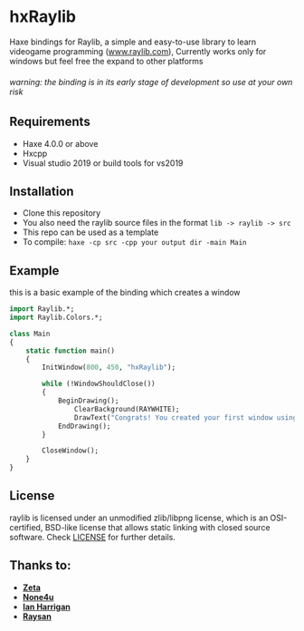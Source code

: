 # hxRaylib
Haxe bindings for Raylib, a simple and easy-to-use library to learn videogame programming (www.raylib.com), Currently works only for windows but feel free the expand to other platforms

###### warning: the binding is in its early stage of development so use at your own risk

Requirements
-------------
- Haxe 4.0.0 or above
- Hxcpp
- Visual studio 2019 or build tools for vs2019

Installation
-------------
- Clone this repository
- You also need the raylib source files in the format `lib -> raylib -> src`
- This repo can be used as a template 
-  To compile: `haxe -cp src -cpp your output dir -main Main`

Example
--------
this is a basic example of the binding which creates a window
```haxe
import Raylib.*;
import Raylib.Colors.*;

class Main
{
    static function main()
    {
        InitWindow(800, 450, "hxRaylib");

        while (!WindowShouldClose())
        {
            BeginDrawing();
                ClearBackground(RAYWHITE);
                DrawText("Congrats! You created your first window using hxRaylib!", 100, 100, 20, RAYWHITE);
            EndDrawing();
        }

        CloseWindow();
    }
}
```

License
-------
raylib is licensed under an unmodified zlib/libpng license, which is an OSI-certified, BSD-like license that allows static linking with closed source software. Check [LICENSE](LICENSE) for further details.

Thanks to:
----------
- **[Zeta](https://github.com/Apprentice-Alchemist)**
- **[None4u](https://github.com/Picoseconds)**
- **[Ian Harrigan](https://github.com/ianharrigan)**
- **[Raysan](https://github.com/raysan5)**
